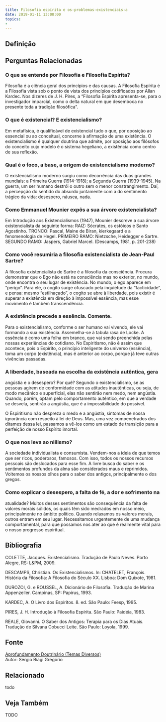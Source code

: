 ```yaml
---
title: Filosofia espírita e os-problemas-existenciais-a
date: 2019-01-11 13:00:00
topics: 
- 
---
```


## Definição


## Perguntas Relacionadas

### O que se entende por Filosofia e Filosofia Espírita?
Filosofia é a ciência geral dos princípios e das causas. A
Filosofia Espírita é a Filosofia vista sob o ponto de vista dos
princípios codificados por Allan Kardec. Nos dizeres de J. H. Pires, a
“Filosofia Espírita apresenta-se, para o investigador imparcial, como o
delta natural em que desemboca no presente toda a tradição filosófica”.

### O que é existencial? E existencialismo?
Em metafísica, é qualificável de existencial tudo o que, por
oposição ao essencial ou ao conceitual, concerne à afirmação de uma
existência. O existencialismo é qualquer doutrina que admite, por
oposição aos filósofos do conceito cujo modelo é o sistema hegeliano, a
existência como centro de sua reflexão.

### Qual é o foco, a base, a origem do existencialismo moderno?
O existencialismo moderno surgiu como decorrência das duas grandes
mundiais: a Primeira Guerra (1914-1918); a Segunda Guerra (1939-1945).
Na guerra, um ser humano destrói o outro sem o menor constrangimento.
Daí, a percepção do sentido do absurdo juntamente com a do sentimento
trágico da vida: desespero, náusea, nada.

### Como Emmanuel Mounier expôs a sua árvore existencialista?
Em Introdução aos Existencialismos (1947), Mounier descreve a sua
árvore existencialista da seguinte forma: RAIZ: Sócrates, os estóicos e
Santo Agostinho. TRONCO: Pascal, Maine de Biran, kierkegaard e a
fenomenologia de Hegel. PRIMEIRO RAMO: Nietzsche, Heidegger e Sartre.
SEGUNDO RAMO: Jaspers, Gabriel Marcel. (Descamps, 1981, p. 201-238)

### Como você resumiria a filosofia existencialista de Jean-Paul Sartre?
A filosofia existencialista de Sartre é a filosofia da consciência.
Procura demonstrar que o Ego não está na consciência mas no
exterior, no mundo, onde encontra o seu lugar de existência. No mundo, o
ego aparece em “perigo”. Para ele, o cogito surge ofuscado pela
inquietude da “facticidade”, e pensa: mesmo “estilhaçado”, o cogito se
abre à liberdade, pois existir é superar a existência em direção à
impossível essência, mas esse movimento é também transcendência.

### A existência precede a essência. Comente.

Para o existencialismo, conforme o ser humano vai vivendo, ele vai
formando a sua existência. Assemelha-se à tabula rasa de Locke. A
essência é como uma folha em branco, que vai sendo preenchida pelas
nossas experiências do cotidiano. No Espiritismo, não é assim que
acontece, pois o Espírito, o princípio inteligente do universo
(essência), toma um corpo (existência), mas é anterior ao corpo, porque
já teve outras vivências passadas.

### A liberdade, baseada na escolha da existência autêntica, gera
angústia e o desespero? Por quê?
Segundo o existencialismo, se as pessoas agirem de conformidade com as
atitudes inautênticas, ou seja, de modo mecânico e superficial, elas não
sentirão nem medo, nem angústia. Quando, porém, optam pelo comportamento
autêntico, em que a verdade se desvela, sentirão a angústia, que é a
impossibilidade do possível.

O Espiritismo não despreza o medo e a angústia, sintomas de nossa
ignorância com respeito à lei de Deus. Mas, uma vez compenetrados dos
ditames dessa lei, passamos a vê-los como um estado de transição para a
perfeição de nosso Espírito imortal.

### O que nos leva ao niilismo?
A sociedade individualista e consumista. Vendem-nos a ideia de que temos
que ser ricos, poderosos, famosos. Com isso, todos os nossos recursos
pessoais são deslocados para esse fim. A livre busca do saber e os
sentimentos profundos da alma são considerados maus e reprimidos.
Voltemos os nossos olhos para o saber dos antigos, principalmente o dos
gregos.

### Como explicar o desespero, a falta de fé, a dor e sofrimento na
atualidade?
Muitos desses sentimentos são consequência da falta de valores morais
sólidos, os quais têm sido medrados em nosso meio, principalmente no
âmbito político. Quando relaxamos os valores morais, outros entram em
seu lugar. Necessitamos urgentemente de uma mudança comportamental, para
que possamos nos ater ao que é realmente vital para o nosso progresso
espiritual.







## Bibliografia

COLETTE, Jacques. Existencialismo. Tradução de Paulo Neves. Porto
Alegre, RS: L&PM, 2009.

DESCAMPS, Christian. Os Existencialismos. In: CHATELET, François.
História da Filosofia: A Filosofia do Século XX. Lisboa: Dom Quixote,
1981.

DUROZOI, G. e ROUSSEL, A. Dicionário de Filosofia. Tradução de Marina
Appenzeller. Campinas, SP: Papirus, 1993.

KARDEC, A. O Livro dos Espíritos. 8. ed. São Paulo: Feesp, 1995.

PIRES, J. H. Introdução à Filosofia Espírita. São Paulo: Paidéia,
1983.

REALE, Giovanni. O Saber dos Antigos: Terapia para os Dias Atuais.
Tradução de Silvana Cobucci Leite. São Paulo: Loyola, 1999.

## Fonte
[Aprofundamento Doutrinário (Temas Diversos)](https://sites.google.com/view/aprofundamentodoutrinario/filosofia-espírita-e-os-problemas-existenciais-a)  
Autor: Sérgio Biagi Gregório



## Relacionado
todo

## Veja Também
TODO


